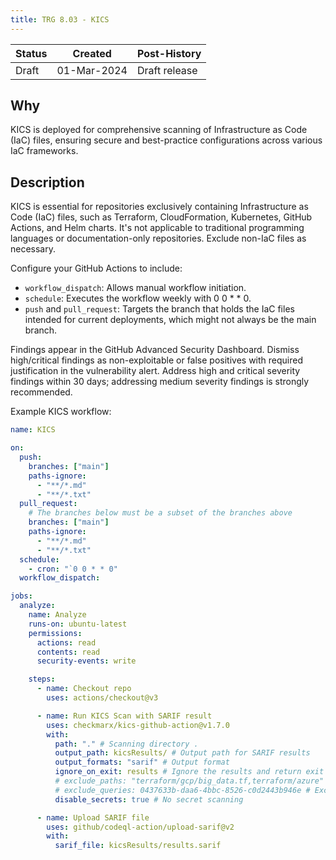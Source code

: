 ```yaml
---
title: TRG 8.03 - KICS
---
```


| Status | Created     | Post-History                         |
|--------|-------------|--------------------------------------|
| Draft  | 01-Mar-2024 | Draft release                        |

## Why

KICS is deployed for comprehensive scanning of Infrastructure as Code (IaC) files, ensuring secure and best-practice configurations across various IaC frameworks.

## Description

KICS is essential for repositories exclusively containing Infrastructure as Code (IaC) files, such as Terraform, CloudFormation, Kubernetes, GitHub Actions, and Helm charts. It's not applicable to traditional programming languages or documentation-only repositories. Exclude non-IaC files as necessary.

Configure your GitHub Actions to include:

- `workflow_dispatch`: Allows manual workflow initiation.
- `schedule`: Executes the workflow weekly with 0 0 * * 0.
- `push` and `pull_request`: Targets the branch that holds the IaC files intended for current deployments, which might not always be the main branch.

Findings appear in the GitHub Advanced Security Dashboard. Dismiss high/critical findings as non-exploitable or false positives with required justification in the vulnerability alert. Address high and critical severity findings within 30 days; addressing medium severity findings is strongly recommended.

Example KICS workflow:

```yml
name: KICS

on:
  push:
    branches: ["main"]
    paths-ignore:
      - "**/*.md"
      - "**/*.txt"
  pull_request:
    # The branches below must be a subset of the branches above
    branches: ["main"]
    paths-ignore:
      - "**/*.md"
      - "**/*.txt"
  schedule:
    - cron: "`0 0 * * 0"
  workflow_dispatch:

jobs:
  analyze:
    name: Analyze
    runs-on: ubuntu-latest
    permissions:
      actions: read
      contents: read
      security-events: write

    steps:
      - name: Checkout repo
        uses: actions/checkout@v3

      - name: Run KICS Scan with SARIF result
        uses: checkmarx/kics-github-action@v1.7.0
        with:
          path: "." # Scanning directory .
          output_path: kicsResults/ # Output path for SARIF results
          output_formats: "sarif" # Output format
          ignore_on_exit: results # Ignore the results and return exit status code 0 unless a KICS engine error happens
          # exclude_paths: "terraform/gcp/big_data.tf,terraform/azure" # Exclude paths or files from scan
          # exclude_queries: 0437633b-daa6-4bbc-8526-c0d2443b946e # Exclude accepted queries from the build
          disable_secrets: true # No secret scanning

      - name: Upload SARIF file
        uses: github/codeql-action/upload-sarif@v2
        with:
          sarif_file: kicsResults/results.sarif
```
